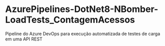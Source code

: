 # AzurePipelines-DotNet8-NBomber-LoadTests_ContagemAcessos
Pipeline do Azure DevOps para execução automatizada de testes de carga em uma API REST 
